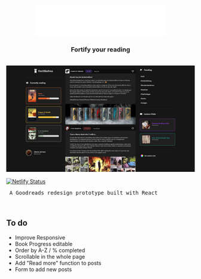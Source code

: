<div align="center">
  <img alt="Logo" src="https://github.com/del-Real/FortShelves/blob/main/public/FortShelves_logo.png?raw=true" width="350" />
</div>

<h3 align="center">
  Fortify your reading
</h3>
<br />
<img alt="Screenshot" src="https://github.com/del-Real/FortShelves/blob/main/public/fortshelves_screenshot.jpg?raw=true" />
<br />

[![Netlify Status](https://api.netlify.com/api/v1/badges/8ad8e7e6-359a-40f3-a915-8aa8b1fc7523/deploy-status)](https://app.netlify.com/sites/fortshelves/deploys)

<pre>
 A Goodreads redesign prototype built with React
</pre>

<br />

## To do

- Improve Responsive
- Book Progress editable
- Order by A-Z / % completed
- Scrollable in the whole page
- Add "Read more" function to posts
- Form to add new posts
